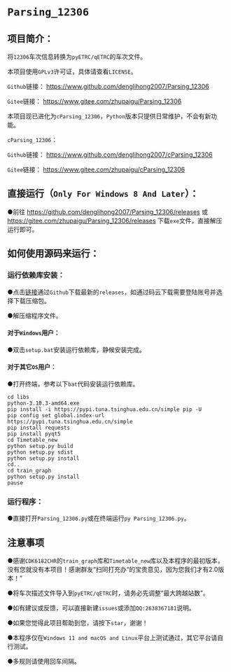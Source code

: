 # `Parsing_12306`
## **项目简介：**

将`12306`车次信息转换为`pyETRC/qETRC`的车次文件。

本项目使用`GPLv3`许可证，具体请查看`LICENSE`。

`Github`链接： https://www.github.com/denglihong2007/Parsing_12306

`Gitee`链接： https://www.gitee.com/zhupaigu/Parsing_12306

本项目现已进化为`cParsing_12306`，`Python`版本只提供日常维护，不会有新功能。

`cParsing_12306`：

`Github`链接： https://www.github.com/denglihong2007/cParsing_12306

`Gitee`链接： https://www.gitee.com/zhupaigu/cParsing_12306

## **直接运行（`Only For Windows 8 And Later`）：**

●前往 https://github.com/denglihong2007/Parsing_12306/releases 或 https://gitee.com/zhupaigu/Parsing_12306/releases 下载`exe`文件，直接解压运行即可。

## **如何使用源码来运行：**

### **运行依赖库安装：**

●点击[链接](https://github.com/denglihong2007/Parsing_12306/archive/refs/heads/main.zip)通过`Github`下载最新的`releases`，如通过码云下载需要登陆账号并选择下载压缩包。

●解压缩程序文件。

#### **对于`Windows`用户：**

●双击`setup.bat`安装运行依赖库，静候安装完成。

#### **对于其它`OS`用户：**

●打开终端，参考以下`bat`代码安装运行依赖库。

```shell
cd libs
python-3.10.3-amd64.exe
pip install -i https://pypi.tuna.tsinghua.edu.cn/simple pip -U
pip config set global.index-url https://pypi.tuna.tsinghua.edu.cn/simple
pip install requests
pip install pyqt5
cd Timetable_new
python setup.py build
python setup.py sdist
python setup.py install
cd..
cd train_graph
python setup.py install
pause
```

### **运行程序：**

●直接打开`Parsing_12306.py`或在终端运行`py Parsing_12306.py`。

## **注意事项**

●感谢`CDK6182CHR`的`train_graph`库和`Timetable_new`库以及本程序的最初版本，没有您就没有本项目！感谢群友“扫同打充办“的宝贵意见，因为您我们才有2.0版本！”

●将车次描述文件导入到`pyETRC/qETRC`时，请务必先调整“最大跨越站数”。

●如有建议或反馈，可以直接新建`issues`或添加`QQ:2638367181`说明。

●如果您觉得此项目帮助到您，请按下`star`，谢谢！

●本程序仅在`Windows 11 and macOS and Linux`平台上测试通过，其它平台请自行测试。

●多规则请使用回车间隔。
